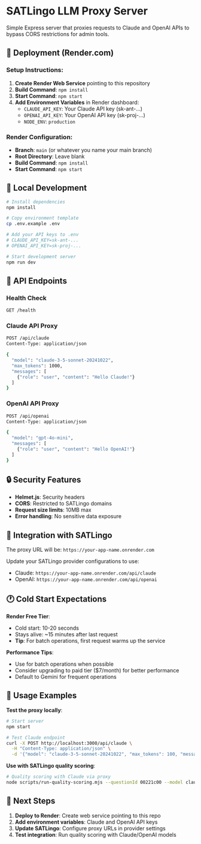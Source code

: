 # SATLingo LLM Proxy Server

Simple Express server that proxies requests to Claude and OpenAI APIs to bypass CORS restrictions for admin tools.

## 🚀 Deployment (Render.com)

### Setup Instructions:
1. **Create Render Web Service** pointing to this repository
2. **Build Command**: `npm install`
3. **Start Command**: `npm start` 
4. **Add Environment Variables** in Render dashboard:
   - `CLAUDE_API_KEY`: Your Claude API key (sk-ant-...)
   - `OPENAI_API_KEY`: Your OpenAI API key (sk-proj-...)
   - `NODE_ENV`: `production`

### Render Configuration:
- **Branch**: `main` (or whatever you name your main branch)
- **Root Directory**: Leave blank
- **Build Command**: `npm install`
- **Start Command**: `npm start`

## 🔧 Local Development

```bash
# Install dependencies
npm install

# Copy environment template
cp .env.example .env

# Add your API keys to .env
# CLAUDE_API_KEY=sk-ant-...
# OPENAI_API_KEY=sk-proj-...

# Start development server
npm run dev
```

## 📡 API Endpoints

### Health Check
```bash
GET /health
```

### Claude API Proxy
```bash
POST /api/claude
Content-Type: application/json

{
  "model": "claude-3-5-sonnet-20241022",
  "max_tokens": 1000,
  "messages": [
    {"role": "user", "content": "Hello Claude!"}
  ]
}
```

### OpenAI API Proxy
```bash
POST /api/openai
Content-Type: application/json

{
  "model": "gpt-4o-mini",
  "messages": [
    {"role": "user", "content": "Hello OpenAI!"}
  ]
}
```

## 🔒 Security Features

- **Helmet.js**: Security headers
- **CORS**: Restricted to SATLingo domains
- **Request size limits**: 10MB max
- **Error handling**: No sensitive data exposure

## 🔧 Integration with SATLingo

The proxy URL will be: `https://your-app-name.onrender.com`

Update your SATLingo provider configurations to use:
- Claude: `https://your-app-name.onrender.com/api/claude`
- OpenAI: `https://your-app-name.onrender.com/api/openai`

## 🕐 Cold Start Expectations

**Render Free Tier**:
- Cold start: 10-20 seconds
- Stays alive: ~15 minutes after last request
- **Tip**: For batch operations, first request warms up the service

**Performance Tips**:
- Use for batch operations when possible
- Consider upgrading to paid tier ($7/month) for better performance
- Default to Gemini for frequent operations

## 📝 Usage Examples

**Test the proxy locally**:
```bash
# Start server
npm start

# Test Claude endpoint
curl -X POST http://localhost:3000/api/claude \
  -H "Content-Type: application/json" \
  -d '{"model": "claude-3-5-sonnet-20241022", "max_tokens": 100, "messages": [{"role": "user", "content": "Hello!"}]}'
```

**Use with SATLingo quality scoring**:
```bash
# Quality scoring with Claude via proxy
node scripts/run-quality-scoring.mjs --questionId 00221c00 --model claude
```

## 🎯 Next Steps

1. **Deploy to Render**: Create web service pointing to this repo
2. **Add environment variables**: Claude and OpenAI API keys
3. **Update SATLingo**: Configure proxy URLs in provider settings
4. **Test integration**: Run quality scoring with Claude/OpenAI models